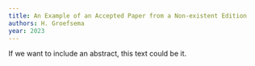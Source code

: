 ```yaml
---
title: An Example of an Accepted Paper from a Non-existent Edition
authors: H. Groefsema
year: 2023
---
```

If we want to include an abstract, this text could be it.